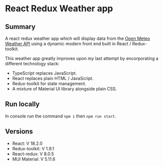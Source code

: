 # React Redux Weather app

## Summary

A react redux weather app which will display data from the [Open Meteo Weather API](https://open-meteo.com/en/docs) using a dynamic modern front end built in React / Redux-toolkit.

This weather app greatly improves upon my last attempt by encorporating a different technology stack:
- TypeScript replaces JavaScript.
- React replaces plain HTML / JavaScript.
- Redux-toolkit for state management.
- A mixture of Material UI library alongside plain CSS.

## Run locally

In console run the command `npm i` then `npm run start`.


## Versions

- React: V 18.2.0
- Redux-toolkit: V 1.9.1
- React-redux: V 8.0.5
- MUI Material: V 5.11.6

